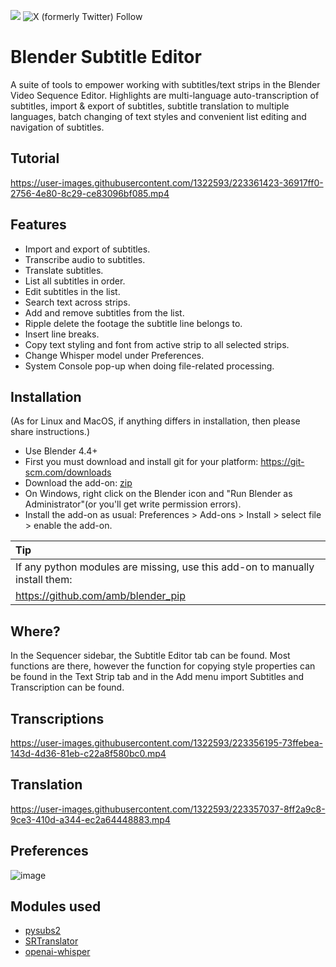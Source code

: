[<img src="https://img.shields.io/badge/Discord%20-%20Invite">](https://discord.gg/HMYpnPzbTm) ![X (formerly Twitter) Follow](https://img.shields.io/twitter/follow/tintwotin)
# Blender Subtitle Editor

A suite of tools to empower working with subtitles/text strips in the Blender Video Sequence Editor. Highlights are multi-language auto-transcription of subtitles, import & export of subtitles, subtitle translation to multiple languages, batch changing of text styles and convenient list editing and navigation of subtitles.

## Tutorial

https://user-images.githubusercontent.com/1322593/223361423-36917ff0-2756-4e80-8c29-ce83096bf085.mp4

## Features
* Import and export of subtitles.
* Transcribe audio to subtitles.
* Translate subtitles.
* List all subtitles in order.
* Edit subtitles in the list.
* Search text across strips. 
* Add and remove subtitles from the list.
* Ripple delete the footage the subtitle line belongs to. 
* Insert line breaks.
* Copy text styling and font from active strip to all selected strips.
* Change Whisper model under Preferences.
* System Console pop-up when doing file-related processing.

## Installation
(As for Linux and MacOS, if anything differs in installation, then please share instructions.)
* Use Blender 4.4+
* First you must download and install git for your platform: https://git-scm.com/downloads
* Download the add-on: [zip](https://github.com/tin2tin/subtitle_editor/archive/refs/heads/main.zip)
* On Windows, right click on the Blender icon and "Run Blender as Administrator"(or you'll get write permission errors).
* Install the add-on as usual: Preferences > Add-ons > Install > select file > enable the add-on.

Tip           |
:------------- |
If any python modules are missing, use this add-on to manually install them:      |
https://github.com/amb/blender_pip      |

## Where?
In the Sequencer sidebar, the Subtitle Editor tab can be found. Most functions are there, however the function for copying style properties can be found in the Text Strip tab and in the Add menu import Subtitles and Transcription can be found.

## Transcriptions

https://user-images.githubusercontent.com/1322593/223356195-73ffebea-143d-4d36-81eb-c22a8f580bc0.mp4

## Translation

https://user-images.githubusercontent.com/1322593/223357037-8ff2a9c8-9ce3-410d-a344-ec2a64448883.mp4

## Preferences

![image](https://user-images.githubusercontent.com/1322593/229266954-d5397992-7299-4157-b136-47fd3ecc8037.png)

## Modules used
* [pysubs2](https://github.com/tkarabela/pysubs2)
* [SRTranslator](https://github.com/sinedie/SRTranslator)
* [openai-whisper](https://github.com/openai/whisper)



